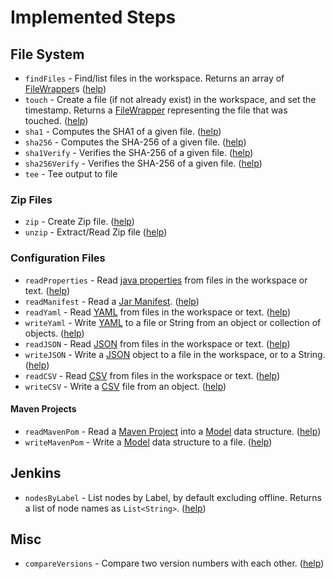 # Implemented Steps

## File System
* `findFiles` - Find/list files in the workspace. Returns an array of [FileWrapper](../src/main/java/org/jenkinsci/plugins/pipeline/utility/steps/fs/FileWrapper.java)s ([help](../src/main/resources/org/jenkinsci/plugins/pipeline/utility/steps/fs/FindFilesStep/help.html))
* `touch` - Create a file (if not already exist) in the workspace, and set the timestamp. Returns a [FileWrapper](../src/main/java/org/jenkinsci/plugins/pipeline/utility/steps/fs/FileWrapper.java) representing the file that was touched. ([help](../src/main/resources/org/jenkinsci/plugins/pipeline/utility/steps/fs/TouchStep/help.html))
* `sha1` - Computes the SHA1 of a given file. ([help](../src/main/resources/org/jenkinsci/plugins/pipeline/utility/steps/fs/FileSha1Step/help.html))
* `sha256` - Computes the SHA-256 of a given file. ([help](../src/main/resources/org/jenkinsci/plugins/pipeline/utility/steps/fs/FileSha256Step/help.html))
* `sha1Verify` - Verifies the SHA-256 of a given file. ([help](../src/main/resources/org/jenkinsci/plugins/pipeline/utility/steps/fs/FileSha1VerifyStep/help.html))
* `sha256Verify` - Verifies the SHA-256 of a given file. ([help](../src/main/resources/org/jenkinsci/plugins/pipeline/utility/steps/fs/FileSha256VerifyStep/help.html))
* `tee` - Tee output to file

### Zip Files
* `zip` - Create Zip file. ([help](../src/main/resources/org/jenkinsci/plugins/pipeline/utility/steps/zip/ZipStep/help.html))
* `unzip` - Extract/Read Zip file ([help](../src/main/resources/org/jenkinsci/plugins/pipeline/utility/steps/zip/UnZipStep/help.html))

### Configuration Files
* `readProperties` - Read [java properties](https://docs.oracle.com/javase/7/docs/api/java/util/Properties.html) from files in the workspace or text. ([help](../src/main/resources/org/jenkinsci/plugins/pipeline/utility/steps/conf/ReadPropertiesStep/help.html))
* `readManifest` - Read a [Jar Manifest](https://docs.oracle.com/javase/7/docs/technotes/guides/jar/jar.html#JAR_Manifest). ([help](../src/main/resources/org/jenkinsci/plugins/pipeline/utility/steps/conf/mf/ReadManifestStep/help.html))
* `readYaml` - Read [YAML](http://yaml.org) from files in the workspace or text. ([help](../src/main/resources/org/jenkinsci/plugins/pipeline/utility/steps/conf/ReadYamlStep/help.html))
* `writeYaml` - Write [YAML](http://yaml.org) to a file or String from an object or collection of objects. ([help](../src/main/resources/org/jenkinsci/plugins/pipeline/utility/steps/conf/WriteYamlStep/help.html))
* `readJSON` - Read [JSON](http://www.json.org/json-it.html) from files in the workspace or text. ([help](../src/main/resources/org/jenkinsci/plugins/pipeline/utility/steps/json/ReadJSONStep/help.html))
* `writeJSON` - Write a [JSON](http://www.json.org/json-it.html) object to a file in the workspace, or to a String. ([help](../src/main/resources/org/jenkinsci/plugins/pipeline/utility/steps/json/WriteJSONStep/help.html))
* `readCSV` - Read [CSV](https://commons.apache.org/proper/commons-csv/) from files in the workspace or text. ([help](../src/main/resources/org/jenkinsci/plugins/pipeline/utility/steps/csv/ReadCSVStep/help.html))
* `writeCSV` - Write a [CSV](https://commons.apache.org/proper/commons-csv/) file from an object. ([help](../src/main/resources/org/jenkinsci/plugins/pipeline/utility/steps/csv/WriteCSVStep/help.html))

#### Maven Projects
* `readMavenPom` - Read a [Maven Project](https://maven.apache.org/pom.html) into a [Model](http://maven.apache.org/components/ref/3.3.9/maven-model/apidocs/org/apache/maven/model/Model.html) data structure. ([help](../src/main/resources/org/jenkinsci/plugins/pipeline/utility/steps/maven/ReadMavenPomStep/help.html))
* `writeMavenPom` - Write a [Model](http://maven.apache.org/components/ref/3.3.9/maven-model/apidocs/org/apache/maven/model/Model.html) data structure to a file. ([help](../src/main/resources/org/jenkinsci/plugins/pipeline/utility/steps/maven/WriteMavenPomStep/help.html))

## Jenkins
* `nodesByLabel` - List nodes by Label, by default excluding offline. Returns a list of node names as `List<String>`. ([help](../src/main/resources/org/jenkinsci/plugins/pipeline/utility/steps/jenkins/NodesByLabelStep/help.html))

## Misc
* `compareVersions` - Compare two version numbers with each other. ([help](../src/main/resources/org/jenkinsci/plugins/pipeline/utility/steps/CompareVersionsStep/help.html))
